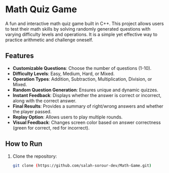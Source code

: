 # Math Quiz Game

A fun and interactive math quiz game built in C++. This project allows users to test their math skills by solving randomly generated questions with varying difficulty levels and operations. It is a simple yet effective way to practice arithmetic and challenge oneself.

## Features

- **Customizable Questions**: Choose the number of questions (1-10).
- **Difficulty Levels**: Easy, Medium, Hard, or Mixed.
- **Operation Types**: Addition, Subtraction, Multiplication, Division, or Mixed.
- **Random Question Generation**: Ensures unique and dynamic quizzes.
- **Instant Feedback**: Displays whether the answer is correct or incorrect, along with the correct answer.
- **Final Results**: Provides a summary of right/wrong answers and whether the player passed.
- **Replay Option**: Allows users to play multiple rounds.
- **Visual Feedback**: Changes screen color based on answer correctness (green for correct, red for incorrect).

## How to Run

1. Clone the repository:
   ```bash
   git clone (https://github.com/salah-sorour-dev/Math-Game.git)
